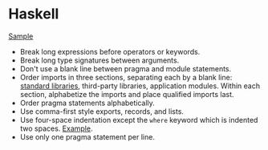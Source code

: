 Haskell
=======

[Sample](sample.hs)

* Break long expressions before operators or keywords.
* Break long type signatures between arguments.
* Don't use a blank line between pragma and module statements.
* Order imports in three sections, separating each by a blank line:
  [standard libraries], third-party libraries, application modules.
  Within each section, alphabetize the imports and place qualified
  imports last.
* Order pragma statements alphabetically.
* Use comma-first style exports, records, and lists.
* Use four-space indentation except the `where` keyword which is
  indented two spaces. [Example].
* Use only one pragma statement per line.

[standard libraries]: http://www.haskell.org/ghc/docs/latest/html/libraries/index.html
[Example]: /style/haskell/sample.hs#L41
